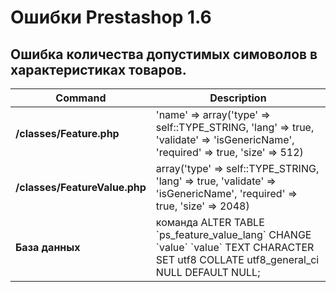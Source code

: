 Ошибки Prestashop 1.6
============

Ошибка количества допустимых симоволов в характеристиках товаров.
-------

| Command | Description |
| --- | --- |
| **/classes/Feature.php** | 'name' => array('type' => self::TYPE_STRING, 'lang' => true, 'validate' => 'isGenericName', 'required' => true, 'size' => 512) |
| **/classes/FeatureValue.php** | array('type' => self::TYPE_STRING, 'lang' => true, 'validate' => 'isGenericName', 'required' => true, 'size' => 2048) |
| **База данных** | команда ALTER TABLE \`ps_feature_value_lang\` CHANGE \`value\` \`value\` TEXT CHARACTER SET utf8 COLLATE utf8_general_ci NULL DEFAULT NULL; |


